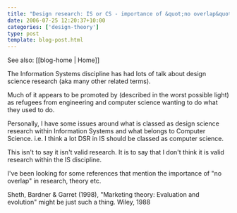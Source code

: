 ```yaml
---
title: "Design research: IS or CS - importance of &quot;no overlap&quot;"
date: 2006-07-25 12:20:37+10:00
categories: ['design-theory']
type: post
template: blog-post.html
---
```


See also: [[blog-home | Home]]

The Information Systems discipline has had lots of talk about design science research (aka many other related terms).

Much of it appears to be promoted by (described in the worst possible light) as refugees from engineering and computer science wanting to do what they used to do.

Personally, I have some issues around what is classed as design science research within Information Systems and what belongs to Computer Science. i.e. I think a lot DSR in IS should be classed as computer science.

This isn't to say it isn't valid research. It is to say that I don't think it is valid research within the IS discipline.

I've been looking for some references that mention the importance of "no overlap" in research, theory etc.

Sheth, Bardner & Garret (1998), "Marketing theory: Evaluation and evolution" might be just such a thing. Wiley, 1988